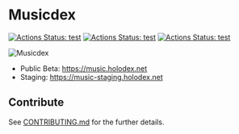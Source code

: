 # Musicdex

[![Actions Status: test](https://github.com/HolodexNet/Musicdex/workflows/test/badge.svg)](https://github.com/HolodexNet/Musicdex/actions?query=test)
[![Actions Status: test](<https://github.com/HolodexNet/Musicdex/workflows/Deploy%20to%20Musicdex%20(Staging)/badge.svg>)](<https://github.com/HolodexNet/Musicdex/actions?query=Deploy%20to%20Musicdex%20(Staging)>)
[![Actions Status: test](<https://github.com/HolodexNet/Musicdex/workflows/Deploy%20to%20Musicdex%20(Production)/badge.svg>)](<https://github.com/HolodexNet/Musicdex/actions?query=Deploy%20to%20Musicdex%20(Production)>)

![Musicdex](https://github.com/HolodexNet/Musicdex/tree/dev/public/img/intro-promo.png)

- Public Beta: <https://music.holodex.net>
- Staging: <https://music-staging.holodex.net>

## Contribute

See [CONTRIBUTING.md](./CONTRIBUTING.md) for the further details.

